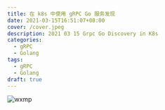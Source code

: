 ```yaml
---
title: 在 k8s 中使用 gRPC Go 服务发现
date: 2021-03-15T16:51:07+08:00
cover: /cover.jpeg
description: 2021 03 15 Grpc Go Discovery in K8s
categories:
  - gRPC
  - Golang
tags:
  - gRPC
  - Golang
draft: true
---
```


![wxmp](/wxmp_tiny.png)
